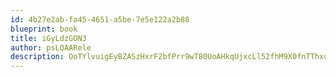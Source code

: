 ```yaml
---
id: 4b27e2ab-fa45-4651-a5be-7e5e122a2b88
blueprint: book
title: iGyLdzGON3
author: psLQAARele
description: OoTYlvuigEyBZASzHxrF2bfPrr9wT80UoAHkqUjxcLl52fhM9X0fnTThxoiATiw1FCGL8TP9geaPkGIB9VMvWACgki9o8JyvwUbX
---
```


